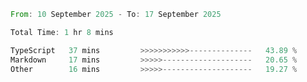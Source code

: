 <!--START_SECTION:waka-->

```rust
From: 10 September 2025 - To: 17 September 2025

Total Time: 1 hr 8 mins

TypeScript   37 mins         >>>>>>>>>>>--------------   43.89 %
Markdown     17 mins         >>>>>--------------------   20.65 %
Other        16 mins         >>>>>--------------------   19.27 %
```

<!--END_SECTION:waka-->
